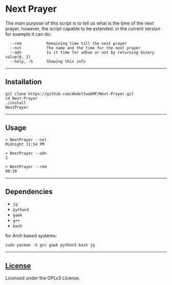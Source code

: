 # Next Prayer

The main purpose of this script is to tell us what is the time of the next prayer.
however, the script capable to be extended.
in the current version for example it can do:

```
  --rem           Remaining time till the next prayer
  --nxt           The name and the time for the next prayer
  --adn           Is it time for adhan or not by returning binary value(0, 1)
  --help, -h      Showing this info
```

---

## Installation

```
git clone https://github.com/AbdeltwabMF/Next-Prayer.git
cd Next-Prayer
./install
NextPrayer
```
---

## Usage

```
> NextPrayer --nxt
Midnight 11:54 PM

> NextPrayer --adn
1

> NextPrayer --rem
00:39
```

---

## Dependencies
  - `jq`
  - `python3`
  - `gawk`
  - `g++`
  - `bash`

for Arch based systems:
```
sudo pacman -S gcc gawk python3 bash jq
```

---

## [License](LICENSE)
Licensed under the GPLv3 License.
